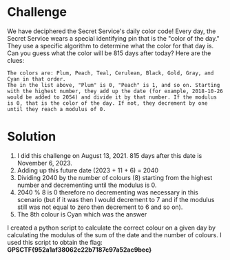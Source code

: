 # Challenge

We have deciphered the Secret Service's daily color code! Every day, the Secret Service wears a special identifying pin that is the "color of the day." They use a specific algorithm to determine what the color for that day is. Can you guess what the color will be 815 days after today? Here are the clues:

    The colors are: Plum, Peach, Teal, Cerulean, Black, Gold, Gray, and Cyan in that order.
    The in the list above, "Plum" is 0, "Peach" is 1, and so on. Starting with the highest number, they add up the date (for example, 2018-10-26 would be added to 2054) and divide it by that number. If the modulus is 0, that is the color of the day. If not, they decrement by one until they reach a modulus of 0.




# Solution

1. I did this challenge on August 13, 2021. 815 days after this date is November 6, 2023.
2. Adding up this future date (2023 + 11 + 6) = 2040
3. Dividing 2040 by the number of colours (8) starting from the highest number and decrementing until the modulus is 0.
4. 2040 % 8 is 0 therefore no decrementing was necessary in this scenario (but if it was then I would decrement to 7 and if the modulus still was not equal to zero then decrement to 6 and so on).
5. The 8th colour is Cyan which was the answer

I created a python script to calculate the correct colour on a given day by calculating the modulus of the sum of the date and the number of colours. I used this script to obtain the flag:
**GPSCTF{952a1af38062c22b7187c97a52ac9bec}**